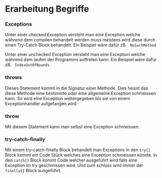 # Erarbeitung Begriffe

### Exceptions
Unter einer checked Exception versteht man eine Exception welche während dem compilen behandelt werden muss meistens wird diese durch einen Try-Catch Block behandelt. Ein Beispiel wäre dafür zB.  ``` NoSuchMethod```

Unter einer unchecked Exception versteht man eine Exception welche während dem laufen der Programms auftreten kann. Ein Beispiel wäre dafür zB.  ``` IndexOutOfBounds```

### throws
Dieses Statement kommt in die Signatur einer Methode. Dies heisst das diese Methode eine bestimmte oder eine allgemeine Exception schmeissen kann. So wird eine Exception weitergegeben bis sie von einem Exceptionhandler aufgefangen wird. 

### throw
Mit diesem Statement kann man selbst eine Exception schmeissen.

### try-catch-finally
Mit einem try-catch-finally Block behandelt man Exceptions in den ``` try{} ``` Block kommt ein Code Stück welches eine Exception schmeissen könnte. In den ``` catch{} ``` Block kommt Code welcher ausgeführt wird falls eine Exception im try geschmissen wird. Und zum schluss wird immer der ``` finally{} ``` Block ausgeführt.

